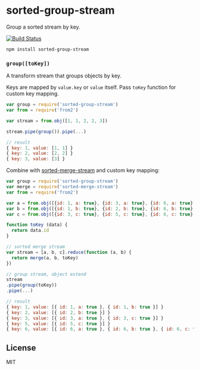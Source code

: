 # sorted-group-stream

Group a sorted stream by key.

[![Build Status](https://travis-ci.org/cshum/sorted-group-stream.svg?branch=master)](https://travis-ci.org/cshum/sorted-group-stream)

```
npm install sorted-group-stream
```

### `group([toKey])`
A transform stream that groups objects by key.

Keys are mapped by `value.key` or `value` itself. Pass `toKey` function for custom key mapping.

```js
var group = require('sorted-group-stream')
var from = require('from2')

var stream = from.obj([1, 1, 2, 2, 3])

stream.pipe(group()).pipe(...)

// result
{ key: 1, value: [1, 1] }
{ key: 2, value: [2, 2] }
{ key: 3, value: [3] }
```

Combine with [sorted-merge-stream](https://github.com/cshum/sorted-merge-stream) and custom key mapping:

```js
var group = require('sorted-group-stream')
var merge = require('sorted-merge-stream')
var from = require('from2')

var a = from.obj([{id: 1, a: true}, {id: 3, a: true}, {id: 6, a: true}])
var b = from.obj([{id: 1, b: true}, {id: 2, b: true}, {id: 6, b: true}])
var c = from.obj([{id: 3, c: true}, {id: 5, c: true}, {id: 6, c: true}])

function toKey (data) {
  return data.id
}

// sorted merge stream
var stream = [a, b, c].reduce(function (a, b) {
  return merge(a, b, toKey)
})

// group stream, object extend
stream
.pipe(group(toKey))
.pipe(...)

// result
{ key: 1, value: [{ id: 1, a: true }, { id: 1, b: true }] }
{ key: 2, value: [{ id: 2, b: true }] }
{ key: 3, value: [{ id: 3, a: true }, { id: 3, c: true }] }
{ key: 5, value: [{ id: 5, c: true }] }
{ key: 6, value: [{ id: 6, a: true }, { id: 6, b: true }, { id: 6, c: true }] }

```

## License

MIT

